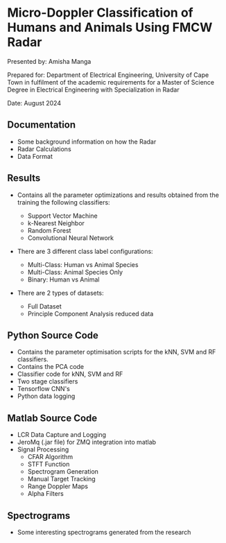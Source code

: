# Micro-Doppler Classification of Humans and Animals Using FMCW Radar

Presented by: Amisha Manga

Prepared for: Department of Electrical Engineering, University of Cape Town in fulfilment of the academic requirements for a Master of Science Degree in Electrical Engineering with Specialization in Radar

Date: August 2024

## Documentation
* Some background information on how the Radar
* Radar Calculations
* Data Format

## Results
* Contains all the parameter optimizations and results obtained from the training the following classifiers:
    * Support Vector Machine
    * k-Nearest Neighbor
    * Random Forest
    * Convolutional Neural Network

* There are 3 different class label configurations:
    * Multi-Class: Human vs Animal Species
    * Multi-Class: Animal Species Only
    * Binary: Human vs Animal

* There are 2 types of datasets:
    * Full Dataset
    * Principle Component Analysis reduced data

## Python Source Code
* Contains the parameter optimisation scripts for the kNN, SVM and RF classifiers.
* Contains the PCA code
* Classifier code for kNN, SVM and RF
* Two stage classifiers
* Tensorflow CNN's
* Python data logging

## Matlab Source Code
* LCR Data Capture and Logging
* JeroMq (.jar file) for ZMQ integration into matlab
* Signal Processing
    * CFAR Algorithm
    * STFT Function
    * Spectrogram Generation
    * Manual Target Tracking
    * Range Doppler Maps
    * Alpha Filters

## Spectrograms
* Some interesting spectrograms generated from the research
    

